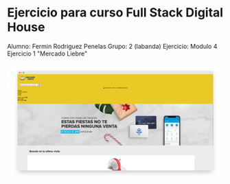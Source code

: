 # Ejercicio para curso Full Stack Digital House

Alumno: Fermin Rodriguez Penelas
Grupo: 2 (labanda)
Ejercicio: Modulo 4 Ejercicio 1 "Mercado Liebre"


![](imagenes/screenshot.png)